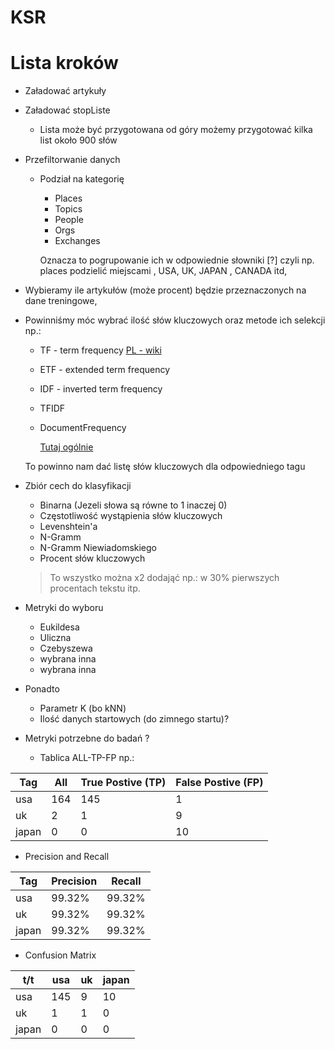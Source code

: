 # KSR

# Lista kroków
* Załadować artykuły
* Załadować stopListe
    * Lista może być przygotowana od góry możemy przygotować kilka list około 900 słów
* Przefiltorwanie danych 
    * Podział na kategorię 
        * Places
        * Topics
        * People
        * Orgs
        * Exchanges
        
        Oznacza to pogrupowanie ich w odpowiednie słowniki [?] czyli np. places podzielić miejscami , USA, UK, JAPAN , CANADA itd,

* Wybieramy ile artykułów (może procent) będzie przeznaczonych na dane treningowe,
* Powinniśmy móc wybrać ilość słów kluczowych oraz metode ich selekcji np.:
    * TF - term frequency
        [PL - wiki](https://pl.wikipedia.org/wiki/Term_frequency)
    * ETF - extended term frequency
    * IDF - inverted term frequency
    * TFIDF
    * DocumentFrequency
        
        [Tutaj ogólnie](https://en.wikipedia.org/wiki/Tf%E2%80%93idf)
    
    To powinno nam dać listę słów kluczowych dla odpowiedniego tagu

* Zbiór cech do klasyfikacji
    * Binarna (Jezeli słowa są równe to 1 inaczej 0)
    * Częstotliwość wystąpienia słów kluczowych
    * Levenshtein'a
    * N-Gramm
    * N-Gramm Niewiadomskiego
    * Procent słów kluczowych
    > To wszystko można x2 dodająć np.: w 30% pierwszych procentach tekstu itp.

* Metryki do wyboru
    * Eukildesa
    * Uliczna
    * Czebyszewa
    * wybrana inna
    * wybrana inna

* Ponadto
    * Parametr K (bo kNN)
    * Ilość danych startowych (do zimnego startu)?

* Metryki potrzebne do badań ?
    * Tablica ALL-TP-FP np.:

Tag | All | True Postive (TP) | False Postive (FP)
--- | --- | --- | ---
usa | 164 | 145 | 1
uk | 2 | 1 | 9
japan | 0 | 0 | 10

* Precision and Recall

Tag | Precision | Recall
--- | --- | --- 
usa | 99.32% | 99.32% 
uk | 99.32% | 99.32% 
japan | 99.32% | 99.32% 

* Confusion Matrix

t/t | usa | uk | japan
--- | --- | --- | ---
usa | 145 | 9 | 10 
uk | 1 | 1 | 0 
japan | 0 | 0 | 0 
